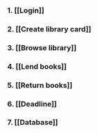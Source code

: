 ### 1. [[Login]]

### 2. [[Create library card]]

### 3. [[Browse library]]

### 4. [[Lend books]]

### 5. [[Return books]]

### 6. [[Deadline]]

### 7. [[Database]]

